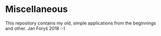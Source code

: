 ﻿# Miscellaneous
This repository contains my old, simple applications from the beginnings and other.
Jan Foryś 2018 :-)
